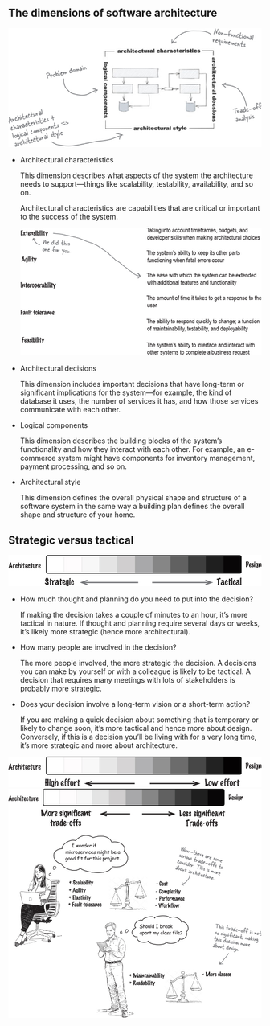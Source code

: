 ## The dimensions of software architecture

![The dimensions of software architecture](assets/architecture-dimensions.png)

- Architectural characteristics

  This dimension describes what aspects of the system the architecture needs to support—things like scalability, testability, availability, and so on.

  Architectural characteristics are capabilities that are critical or important to the success of the system.

  ![Alt text](assets/architecture-characteristics.png)

- Architectural decisions

  This dimension includes important decisions that have long-term or significant implications for the system—for example, the kind of database it uses, the number of services it has, and how those services communicate with each other.

- Logical components

  This dimension describes the building blocks of the system’s functionality and how they interact with each other. For example, an e-commerce system might have components for inventory management, payment processing, and so on.

- Architectural style

  This dimension defines the overall physical shape and structure of a software system in the same way a building plan defines the overall shape and structure of your home.

## Strategic versus tactical

![Alt text](assets/strategic-vs-tactical.png)

- How much thought and planning do you need to put into the decision?

  If making the decision takes a couple of minutes to an hour, it’s more tactical in nature. If thought and planning require several days or weeks, it’s likely more strategic (hence more architectural).

- How many people are involved in the decision?

  The more people involved, the more strategic the decision. A decisions you can make by yourself or with a colleague is likely to be tactical. A decision that requires many meetings with lots of stakeholders is probably more strategic.

- Does your decision involve a long-term vision or a short-term action?

  If you are making a quick decision about something that is temporary or likely to change soon, it’s more tactical and hence more about design. Conversely, if this is a decision you’ll be living with for a very long time, it’s more strategic and more about architecture.

![high-low effort](assets/high-low-effort.png)
![more-less significant trade-offs](assets/more-less-significant-trade-offs.png)
